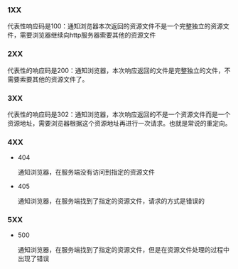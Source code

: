 ### 1XX

代表性响应码是100：通知浏览器本次返回的资源文件不是一个完整独立的资源文件，需要浏览器继续向http服务器索要其他的资源文件

### 2XX

代表性的响应码是200：通知浏览器，本次响应返回的文件是完整独立的文件，不需要索要其他的资源文件了。

### 3XX

代表性的响应码是302：通知浏览器，本次响应返回的不是一个资源文件而是一个资源地址，需要浏览器根据这个资源地址再进行一次请求。也就是常说的重定向。

### 4XX

- 404

  通知浏览器，在服务端没有访问到指定的资源文件

- 405

  通知浏览器，在服务端找到了指定的资源文件，请求的方式是错误的

### 5XX

- 500

  通知浏览器，在服务端找到了指定的资源文件，但是在资源文件处理的过程中出现了错误